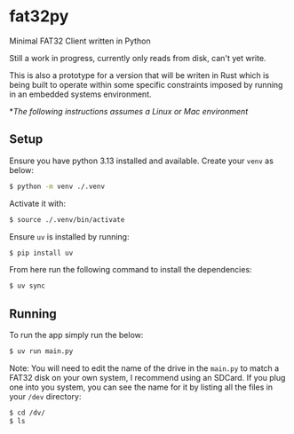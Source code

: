 # fat32py

Minimal FAT32 Client written in Python

Still a work in progress, currently only reads from disk, can't yet write.

This is also a prototype for a version that will be writen in Rust which is being built to operate within some specific constraints imposed by running in an embedded systems environment.

**The following instructions assumes a Linux or Mac environment*

## Setup

Ensure you have python 3.13 installed and available. Create your `venv` as below:

```bash
$ python -m venv ./.venv
```

Activate it with:

```bash
$ source ./.venv/bin/activate
```

Ensure `uv` is installed by running:

```bash
$ pip install uv
```

From here run the following command to install the dependencies:

```bash
$ uv sync
```

## Running

To run the app simply run the below:

```bash
$ uv run main.py
```

Note: You will need to edit the name of the drive in the `main.py` to match a FAT32 disk on your own system, I recommend using an SDCard. If you plug one into you system, you can see the name for it by listing all the files in your `/dev` directory:

```bash
$ cd /dv/
$ ls
```
